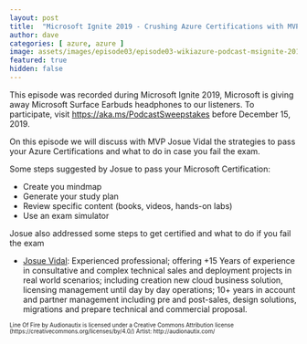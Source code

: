 ```yaml
---
layout: post
title:  "Microsoft Ignite 2019 - Crushing Azure Certifications with MVP Josue Vidal"
author: dave
categories: [ azure, azure ]
image: assets/images/episode03/episode03-wikiazure-podcast-msignite-2019-crushing-azure-certifications-josue-vidal.png
featured: true
hidden: false
---
```


<p>
<script src="https://www.buzzsprout.com/704541/2074521-microsoft-ignite-2019-crushing-azure-certifications-with-mvp-josue-vidal.js?player=small" type="text/javascript" charset="utf-8"></script>
</p>
<p>
This episode was recorded during Microsoft Ignite 2019, Microsoft is giving away Microsoft Surface Earbuds headphones to our listeners. To participate, visit <a href="https://aka.ms/PodcastSweepstakes" target="_blank">https://aka.ms/PodcastSweepstakes</a> before December 15, 2019.</p>

On this episode we will discuss with MVP Josue Vidal the strategies to pass your Azure Certifications and what to do in case you fail the exam.

Some steps suggested by Josue to pass your Microsoft Certification: 

* Create you mindmap 
* Generate your study plan
* Review specific content (books, videos, hands-on labs)
* Use an exam simulator

Josue also addressed some steps to get certified and what to do if you fail the exam

+ <a href="https://www.linkedin.com/in/josuevidal/" target="_blank">Josue Vidal</a>: Experienced professional; offering +15 Years of experience in consultative and complex technical sales and deployment projects in real world scenarios; including creation new cloud business solution, licensing management until day by day operations; 10+ years in account and partner management including pre and post-sales, design solutions, migrations and prepare technical and commercial proposal.

<p style="font-size: .7em;">Line Of Fire by Audionautix is licensed under a Creative Commons Attribution license (https://creativecommons.org/licenses/by/4.0/) Artist: http://audionautix.com/</p>